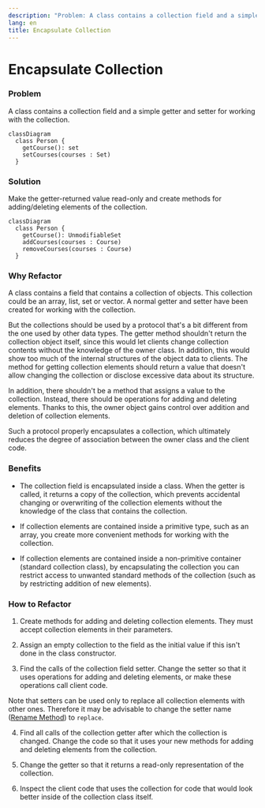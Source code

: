 ```yaml
---
description: "Problem: A class contains a collection field and a simple getter and setter for working with the collection. Solution: Make the getter-returned value read-only and create methods for adding/deleting elements of the collection."
lang: en
title: Encapsulate Collection
---
```

# Encapsulate Collection

### Problem

A class contains a collection field and a simple getter and setter for
working with the collection.

```mermaid
classDiagram
  class Person {
    getCourse(): set
    setCourses(courses : Set)
  }
```
### Solution

Make the getter-returned value read-only and create methods for
adding/deleting elements of the collection.
```mermaid
classDiagram
  class Person {
    getCourse(): UnmodifiableSet
    addCourses(courses : Course)
    removeCourses(courses : Course)
  }
```
### Why Refactor

A class contains a field that contains a collection of objects. This
collection could be an array, list, set or vector. A normal getter and
setter have been created for working with the collection.

But the collections should be used by a protocol that's a bit different
from the one used by other data types. The getter method shouldn't
return the collection object itself, since this would let clients change
collection contents without the knowledge of the owner class. In
addition, this would show too much of the internal structures of the
object data to clients. The method for getting collection elements
should return a value that doesn't allow changing the collection or
disclose excessive data about its structure.

In addition, there shouldn't be a method that assigns a value to the
collection. Instead, there should be operations for adding and deleting
elements. Thanks to this, the owner object gains control over addition
and deletion of collection elements.

Such a protocol properly encapsulates a collection, which ultimately
reduces the degree of association between the owner class and the client
code.

### Benefits

-   The collection field is encapsulated inside a class. When the getter
    is called, it returns a copy of the collection, which prevents
    accidental changing or overwriting of the collection elements
    without the knowledge of the class that contains the collection.

-   If collection elements are contained inside a primitive type, such
    as an array, you create more convenient methods for working with the
    collection.

-   If collection elements are contained inside a non-primitive
    container (standard collection class), by encapsulating the
    collection you can restrict access to unwanted standard methods of
    the collection (such as by restricting addition of new elements).

### How to Refactor

1.  Create methods for adding and deleting collection elements. They
    must accept collection elements in their parameters.

2.  Assign an empty collection to the field as the initial value if this
    isn't done in the class constructor.

3.  Find the calls of the collection field setter. Change the setter so
    that it uses operations for adding and deleting elements, or make
    these operations call client code.

Note that setters can be used only to replace all collection elements
with other ones. Therefore it may be advisable to change the setter name
([Rename Method](/rename-method)) to `replace`.

4.  Find all calls of the collection getter after which the collection
    is changed. Change the code so that it uses your new methods for
    adding and deleting elements from the collection.

5.  Change the getter so that it returns a read-only representation of
    the collection.

6.  Inspect the client code that uses the collection for code that would
    look better inside of the collection class itself.
